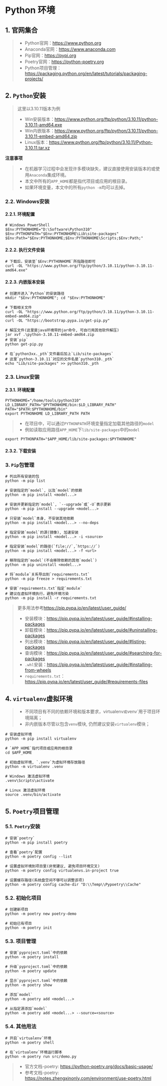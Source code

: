 # Python 环境

## 1. 官网集合

> + Python官网：<https://www.python.org>
> + Anaconda官网：<https://www.anaconda.com>
> + Pip官网：<https://pypi.org>
> + Poetry官网：<https://python-poetry.org>
> + Python项目管理：<https://packaging.python.org/en/latest/tutorials/packaging-projects/>

## 2. `Python`安装

> 这里以3.10.11版本为例
> + Win安装版本：<https://www.python.org/ftp/python/3.10.11/python-3.10.11-amd64.exe>
> + Win内嵌版本：<https://www.python.org/ftp/python/3.10.11/python-3.10.11-embed-amd64.zip>
> + Linux版本：<https://www.python.org/ftp/python/3.10.11/Python-3.10.11.tar.xz>

**注意事项**

> + 在机器学习过程中会发现许多模块缺失，建议直接使用安装版本的或使用`Anaconda`集成环境。
> + 本文中所有的`APP_HOME`都是指代项目或应用的根目录。
> + 如果环境变量，本文中的所有`python -m`均可以去掉。

### 2.2. Windows安装

#### 2.2.1. 环境配置

```shell
# Windows PowerShell
$Env:PYTHONHOME="D:\Software\Python310"
$Env:PYTHONPATH="$Env:PYTHONHOME\Lib\site-packages"
$Env:Path="$Env:PYTHONHOME;$Env:PYTHONHOME\Scripts;$Env:Path;"
```

#### 2.2.2. 执行文件安装

```shell
# 下载后，安装至`$Env:PYTHONHOME`所指路径即可
curl -OL "https://www.python.org/ftp/python/3.10.11/python-3.10.11-amd64.exe"
```

#### 2.2.3. 内嵌版本安装

```shell
# 创建并进入`Python`的安装路径
mkdir "$Env:PYTHONHOME"; cd "$Env:PYTHONHOME"

# 下载相关文件
curl -OL "https://www.python.org/ftp/python/3.10.11/python-3.10.11-embed-amd64.zip"
curl -OL "https://bootstrap.pypa.io/get-pip.py"

# 解压文件(这里是java环境带的jar命令, 可自行用其他软件解压)
jar xvf .\python-3.10.11-embed-amd64.zip
# 安装`pip`
python get-pip.py

# 在`python3xx._pth`文件最后加上`Lib/site-packages`
# 这里`python-3.10.11`对应的文件名是`python310._pth`
echo "Lib/site-packages" >> python310._pth
```

### 2.3. Linux安装

#### 2.3.1. 环境配置

```shell
PYTHONHOME="/home/tools/python310"
LD_LIBRARY_PATH="$PYTHONHOME/bin:$LD_LIBRARY_PATH"
PATH="$PATH:$PYTHONHOME/bin"
export PYTHONHOME LD_LIBRARY_PATH PATH
```

> + 在项目中，可以通过`PYTHONPATH`环境变量指定加载其他路径的`model`
> + 例如读取应用路径`APP_HOME`下`lib/site-packages`中的`model`

```shell
export PYTHONPATH="$APP_HOME/lib/site-packages:$PYTHONHOME"
```

#### 2.3.2. 下载安装

### 3. `Pip`包管理

```shell
# 列出所有安装的包
python -m pip list

# 安装指定的`model`, 以及`model`的依赖
python -m pip install <model...>

# 安装并更新指定的`model`, `--upgrade`或`-U`表示更新
python -m pip install --upgrade <model...>

# 只安装`model`本身, 不安装其他依赖
python -m pip install <model...> --no-deps

# 指定安装`model`的源(镜像), 加速安装
python -m pip install <model...> -i <source>

# 指定安装`model`的路径(`file://`,`https://`)
python -m pip install <model...> -f <url>

# 移除指定的`model`(不会移除依赖的其他`model`)
python -m pip uninstall <model...>
```

```shell
# 将`module`关系导出到`requirements.txt`
python -m pip freeze > requirements.txt

# 安装`requirements.txt`指定`module`
# 建议在虚拟环境执行，避免环境污染
python -m pip install -r requirements.txt
```

> 更多用法参考<https://pip.pypa.io/en/latest/user_guide/>
> + 安装模块：<https://pip.pypa.io/en/latest/user_guide/#installing-packages>
> + 卸载模块：<https://pip.pypa.io/en/latest/user_guide/#uninstalling-packages>
> + 列出模块：<https://pip.pypa.io/en/latest/user_guide/#listing-packages>
> + 查询模块：<https://pip.pypa.io/en/latest/user_guide/#searching-for-packages>
> + `.whl`安装：<https://pip.pypa.io/en/latest/user_guide/#installing-from-wheels>
> + `requirements.txt`：<https://pip.pypa.io/en/latest/user_guide/#requirements-files>

## 4. `virtualenv`虚拟环境

> + 不同项目有不同的依赖环境和版本要求，virtualenv`或`venv`用于项目环境隔离；
> + 非内嵌版本尽管以包含`venv`模块, 仍然建议安装`virtualenv`模块；

```shell
# 安装虚拟环境
python -m pip install virtualenv
```

```shell
# `APP_HOME`指代项目或应用的根目录
cd $APP_HOME

# 初始虚拟环境, `.venv`为虚拟环境存放路径
python -m virtualenv .venv

# Windows 激活虚拟环境
.venv\Scripts\activate

# Linux 激活虚拟环境
source .venv/bin/activate
```

## 5. `Poetry`项目管理

### 5.1. `Poetry`安装

```shell
# 安装`poetry`
python -m pip install poetry

# 查看`poetry`配置
python -m poetry config --list

# 设置虚拟环境到项目里(非常建议, 避免项目环境交叉)
python -m poetry config virtualenvs.in-project true

# 设置缓存路径(系统盘空间不够可以调整该项)
python -m poetry config cache-dir "D:\\Temp\\Pypoetry\\Cache"
```

### 5.2. 初始化项目

```shell
# 创建新项目
python -m poetry new poetry-demo

# 初始已有项目
python -m poetry init
```

### 5.3. 项目管理

```shell
# 安装`pyproject.toml`中的依赖
python -m poetry install

# 升级`pyproject.toml`中的依赖
python -m poetry update

# 显示`pyproject.toml`中的依赖
python -m poetry show

# 添加`model`
python -m poetry add <model...>

# 从指定源添加`model`
python -m poetry add <model...> --source=<source>
```

### 5.4. 其他用法

```shell
# 开启`virtualenv`环境
python -m poetry shell

# 在`virtualenv`环境运行脚本
python -m poetry run src/demo.py
```

> + 官方文档-poetry: <https://python-poetry.org/docs/basic-usage/>
> + 参考文档-poetry: <https://notes.zhengxinonly.com/environment/use-poetry.html>
